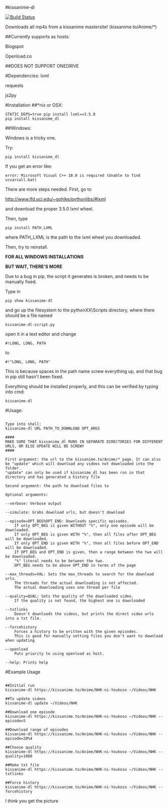 #kissanime-dl

[![Build Status](https://travis-ci.org/wileyyugioh/kissanime_dl.svg?branch=master)](https://travis-ci.org/wileyyugioh/kissanime_dl)


Downloads all mp4s from a kissanime mastersite!
(kissanime.to/Anime/*)

##Currently supports as hosts:

Blogspot

Openload.co


##DOES NOT SUPPORT ONEDRIVE


#Dependencies:
lxml

requests

js2py

#Installation
##*nix or OSX:

```
STATIC_DEPS=true pip install lxml==3.5.0
pip install kissanime_dl
```

##Windows:

Windows is a tricky one.

Try:
```
pip install kissanime_dl
```

If you get an error like:
```
error: Microsoft Visual C++ 10.0 is required (Unable to find vcvarsall.bat)
```

There are more steps needed. First, go to

http://www.lfd.uci.edu/~gohlke/pythonlibs/#lxml

and download the proper 3.5.0 lxml wheel.

Then, type
```
pip install PATH_LXML
```
where PATH_LXML is the path to the lxml wheel you downloaded.

Then, try to reinstall.

**FOR ALL WINDOWS INSTALLATIONS**

**BUT WAIT, THERE'S MORE**

Due to a bug in pip, the script it generates is broken, and needs to be manually fixed.

Type in 
```
pip show kissanime-dl
```

and go up the filesystem to the pythonXX\Scripts directory, where there should be a file named
```
kissanime-dl-script.py
```
open it in a text editor and change
```
#!LONG, LONG, PATH
```
to 
```
#!"LONG, LONG, PATH"
```
This is because spaces in the path name screw everything up, and that bug in pip still hasn't been fixed.

Everything should be installed properly, and this can be verified by typing into cmd:
```
kissanime-dl
```


#Usage:
```

Type into shell:
kissanime-dl URL PATH_TO_DOWNLOAD OPT_ARGS

####
MAKE SURE THAT kissanime_dl RUNS IN SEPARATE DIRECTORIES FOR DIFFERENT URLS, OR ELSE UPDATE WILL BE SCREWY
####

First argument: the url to the kissanime.to/Anime/* page. It can also be "update" which will download any videos not downloaded into the folder. 
"update" can only be used if kissanime_dl has been run in that directory and has generated a history file

Second argument: the path to download files to

Optional arguments:

--verbose: Verbose output

--simulate: Grabs download urls, but doesn't download

--episode=OPT_BEG%OPT_END: Downloads specific episodes.
	If only OPT_BEG is given WITHOUT "%", only one episode will be downloaded.
	If only OPT_BEG is given WITH "%", then all files after OPT_BEG will be downloaded.
	If only OPT_END is given WITH "%", then all files before OPT_END will be downloaded.
	If OPT_BEG and OPT_END is given, then a range between the two will be downloaded. 
	"%" literal needs to be between the two. 
	OPT_BEG needs to be above OPT_END in terms of the page

--max_threads=VAL: Sets the max_threads to search for the download urls. 
	The threads for the actual downloading is not affected.
	The actual downloading uses one thread per file

--quality=QUAL: Sets the quality of the downloaded video.
	If the quality is not found, the highest one is downloaded

--txtlinks
	Doesn't downloads the videos, but prints the direct video urls into a txt file.

--forcehistory
	Forces a history to be written with the given episodes.
	This is good for manually setting files you don't want to download when updating

—-openload
	Puts priority to using openload as host. 

--help: Prints help
```


#Example Usage
```

##Initial run
kissanime-dl https://kissanime.to/Anime/NHK-ni-Youkoso ~/Videos/NHK

##To update videos
kissanime-dl update ~/Videos/NHK

##Download one episode
kissanime-dl https://kissanime.to/Anime/NHK-ni-Youkoso ~/Videos/NHK --episode=5

##Download range of episodes
kissanime-dl https://kissanime.to/Anime/NHK-ni-Youkoso ~/Videos/NHK --episode=20%4

##Choose quality
kissanime-dl https://kissanime.to/Anime/NHK-ni-Youkoso ~/Videos/NHK --quality=1080

##Make txt file
kissanime-dl https://kissanime.to/Anime/NHK-ni-Youkoso ~/Videos/NHK --txtlinks

##Force history
kissanime-dl https://kissanime.to/Anime/NHK-ni-Youkoso ~/Videos/NHK --forcehistory
```
I think you get the picture
